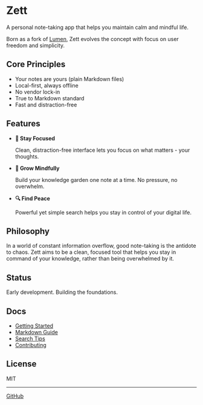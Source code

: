 # Zett

A personal note-taking app that helps you maintain calm and mindful life.

Born as a fork of [Lumen](https://github.com/lumen-notes/lumen), Zett evolves the concept with focus on user freedom and simplicity.

## Core Principles

- Your notes are yours (plain Markdown files)
- Local-first, always offline
- No vendor lock-in
- True to Markdown standard
- Fast and distraction-free

## Features

- **🧘 Stay Focused**
  
  Clean, distraction-free interface lets you focus on what matters - your thoughts.

- **🌱 Grow Mindfully**
  
  Build your knowledge garden one note at a time. No pressure, no overwhelm.

- **🔍 Find Peace**
  
  Powerful yet simple search helps you stay in control of your digital life.

## Philosophy

In a world of constant information overflow, good note-taking is the antidote to chaos. Zett aims to be a clean, focused tool that helps you stay in command of your knowledge, rather than being overwhelmed by it.

## Status

Early development. Building the foundations.

## Docs

- [Getting Started](docs/getting-started.md)
- [Markdown Guide](docs/markdown-syntax.md)
- [Search Tips](docs/query-language.md)
- [Contributing](CONTRIBUTING.md)

## License

MIT

---

[GitHub](https://github.com/szymonszymonowicz/zett)
